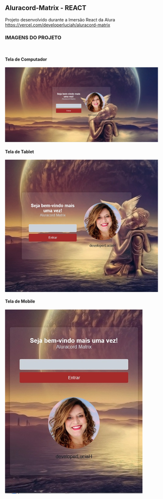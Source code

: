 ## Aluracord-Matrix - REACT

Projeto desenvolvido durante a Imersão React da Alura
<br />
https://vercel.com/developerluciah/aluracord-matrix
<br />

<h3>IMAGENS DO PROJETO</h3>
<br />
<h4> Tela de Computador </h4>
<img src="img/img1.jpeg" alt="">
<br />
<h4> Tela de Tablet </h4>
<img src="img/img2.jpeg" alt="">
<br />
<h4> Tela de Mobile </h4>
<img src="img/img3.jpeg" alt="">
